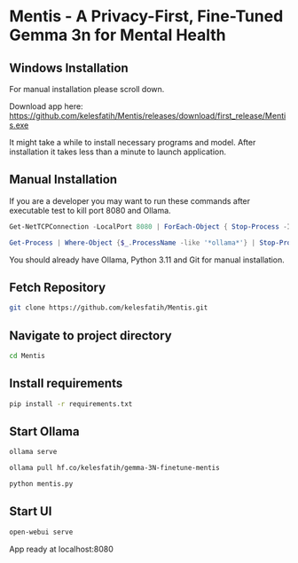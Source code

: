 # Mentis - A Privacy-First, Fine-Tuned Gemma 3n for Mental Health

## Windows Installation
For manual installation please scroll down.

Download app here:
https://github.com/kelesfatih/Mentis/releases/download/first_release/Mentis.exe

It might take a while to install necessary programs and model. After installation it takes less than a minute to launch application.

## Manual Installation

If you are a developer you may want to run these commands after executable test to kill port 8080 and Ollama.

```powershell
Get-NetTCPConnection -LocalPort 8080 | ForEach-Object { Stop-Process -Id $_.OwningProcess -Force }
```

```powershell
Get-Process | Where-Object {$_.ProcessName -like '*ollama*'} | Stop-Process
```

You should already have Ollama, Python 3.11 and Git for manual installation.

## Fetch Repository

```bash
git clone https://github.com/kelesfatih/Mentis.git
```

## Navigate to project directory

```bash
cd Mentis
```

## Install requirements

```bash
pip install -r requirements.txt
```

## Start Ollama

```bash
ollama serve
```

```bash
ollama pull hf.co/kelesfatih/gemma-3N-finetune-mentis
```

```bash
python mentis.py
```

## Start UI

```bash
open-webui serve
```

App ready at localhost:8080

